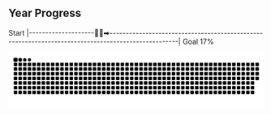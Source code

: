 ## Year Progress
Start |--------------------🚴‍♂️➡---------------------------------------------------------------------------------------------------| Goal 17%

![github-contribution-grid-snake](https://raw.githubusercontent.com/takumi12311123/takumi12311123/master/img/snake.svg) 
